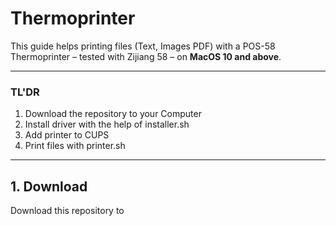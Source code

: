 # Thermoprinter

This guide helps printing files (Text, Images PDF) with a POS-58 Thermoprinter – tested with Zijiang 58 – on **MacOS 10 and above**.

---

### TL'DR
1. Download the repository to your Computer
2. Install driver with the help of installer.sh
3. Add printer to CUPS
4. Print files with printer.sh

---

## 1. Download

Download this repository to 
